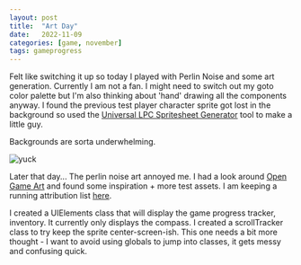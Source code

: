 ```yaml
---
layout: post
title:  "Art Day"
date:   2022-11-09
categories: [game, november]
tags: gameprogress
---
```

Felt like switching it up so today I played with Perlin Noise and some art generation. Currently I am not a fan. I might need to switch out my goto color palette but I'm also thinking about 'hand' drawing all the components anyway. I found the previous test player character sprite got lost in the background so used the [Universal LPC Spritesheet Generator](https://sanderfrenken.github.io/Universal-LPC-Spritesheet-Character-Generator/#?body=Body_color_light&head=Human_male_light&hat=Cloth_hood_white&clothes=Longsleeve_brown&belt=Leather_Belt_brown&legs=Pants_brown&gloves=Gloves_white&shoes=Boots_blue) tool to make a little guy.

Backgrounds are sorta underwhelming.

![yuck](https://b38tn1k.com/images/yuck.png)

Later that day...
The perlin noise art annoyed me. I had a look around [Open Game Art](https://opengameart.org/content/blowhard-2-blow-harder) and found some inspiration + more test assets. I am keeping a running attribution list [here](https://b38tn1k.com/november/assets/attributionList.txt).

I created a UIElements class that will display the game progress tracker, inventory. It currently only displays the compass. I created a scrollTracker class to try keep the sprite center-screen-ish. This one needs a bit more thought - I want to avoid using globals to jump into classes, it gets messy and confusing quick.

